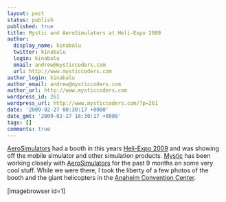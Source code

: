 ```yaml
---
layout: post
status: publish
published: true
title: Mystic and AeroSimulators at Heli-Expo 2009
author:
  display_name: kinabalu
  twitter: kinabalu
  login: kinabalu
  email: andrew@mysticcoders.com
  url: http://www.mysticcoders.com
author_login: kinabalu
author_email: andrew@mysticcoders.com
author_url: http://www.mysticcoders.com
wordpress_id: 261
wordpress_url: http://www.mysticcoders.com/?p=261
date: '2009-02-27 08:30:17 +0000'
date_gmt: '2009-02-27 16:30:17 +0000'
tags: []
comments: true
---
```

<a title="AeroSimulators" href="http://aerosimulators.com" target="_blank">AeroSimulators</a> had a booth in this years <a title="Heli-Expo 2009 - It Happens Here" href="http://www.heliexpo.com/" target="_blank">Heli-Expo 2009</a> and was showing off the mobile simulator and other simulation products. <a title="mystic coders - to our success!" href="http://mysticcoders.com/">Mystic</a> has been working closely with <a title="AeroSimulators" href="http://aerosimulators.com" target="_blank">AeroSimulators</a> for the past 9 months on some very cool stuff. While we were there, I took the liberty of a few photos of the booth and the giant helicopters in the <a title="Anaheim Convention Center" href="http://www.anaheimconventioncenter.com/" target="_blank">Anaheim Convention Center</a>.


[imagebrowser id=1]


